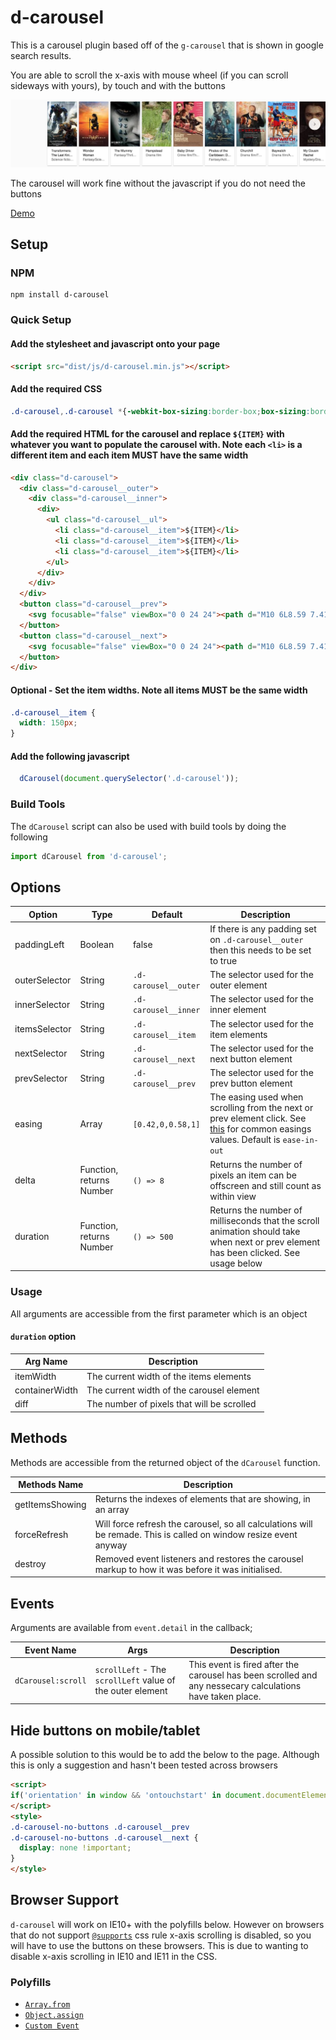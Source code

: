 # d-carousel

This is a carousel plugin based off of the `g-carousel` that is shown in google search results. 

You are able to scroll the x-axis with mouse wheel (if you can scroll sideways with yours), by touch and with the buttons

![g-carousel example](https://raw.githubusercontent.com/jimmaaay/d-carousel/master/img/g-carousel-example.jpg)

The carousel will work fine without the javascript if you do not need the buttons

[Demo](https://www.jimmythompson.me/d-carousel/)


## Setup

### NPM

```
npm install d-carousel
```

### Quick Setup

#### Add the stylesheet and javascript onto your page
```html
<script src="dist/js/d-carousel.min.js"></script>
```

#### Add the required CSS

```css
.d-carousel,.d-carousel *{-webkit-box-sizing:border-box;box-sizing:border-box}.d-carousel{position:relative;overflow-y:hidden}.d-carousel__outer{overflow-x:hidden;overflow-y:hidden;-webkit-overflow-scrolling:touch;position:relative;white-space:nowrap;margin-bottom:-1.5rem}.d-carousel__outer::-webkit-scrollbar{display:none}.d-carousel__inner{padding:1rem 0;display:inline-block}.d-carousel__ul{display:-webkit-box;display:-ms-flexbox;display:flex;margin:0 0 1.5rem;padding:0}.d-carousel__item{display:block;padding:0 .5rem}.d-carousel__next,.d-carousel__prev{position:absolute;top:50%;cursor:pointer;display:block;background:rgba(255,255,255,0.5);border:0;border-radius:50%;display:-webkit-box;display:-ms-flexbox;display:flex;-webkit-box-align:center;-ms-flex-align:center;align-items:center;-webkit-box-pack:center;-ms-flex-pack:center;justify-content:center;width:2.5rem;height:2.5rem;z-index:2}.d-carousel__next svg,.d-carousel__prev svg{width:1.5rem;height:1.5rem}.d-carousel__next.disabled,.d-carousel__prev.disabled{opacity:0;pointer-events:none}.d-carousel__next{right:.5rem;-webkit-transform:translateY(-50%);transform:translateY(-50%)}.d-carousel__prev{left:.5rem;-webkit-transform:translateY(-50%) rotate(-180deg);transform:translateY(-50%) rotate(-180deg)}.d-carousel.init .d-carousel__next,.d-carousel.init .d-carousel__prev{-webkit-transition:opacity .5s ease-in-out;transition:opacity .5s ease-in-out}@supports(color:#fff){.d-carousel__outer{overflow-x:auto}}
```

#### Add the required HTML for the carousel and replace  `${ITEM}` with whatever you want to populate the carousel with. **Note each `<li>` is a different item and each item MUST have the same width**
```html
<div class="d-carousel">
  <div class="d-carousel__outer">
    <div class="d-carousel__inner">
      <div>
        <ul class="d-carousel__ul">
          <li class="d-carousel__item">${ITEM}</li>
          <li class="d-carousel__item">${ITEM}</li>
          <li class="d-carousel__item">${ITEM}</li>
        </ul>
      </div>
    </div>
  </div>
  <button class="d-carousel__prev">
    <svg focusable="false" viewBox="0 0 24 24"><path d="M10 6L8.59 7.41 13.17 12l-4.58 4.59L10 18l6-6z"></path></svg>
  </button>
  <button class="d-carousel__next">
    <svg focusable="false" viewBox="0 0 24 24"><path d="M10 6L8.59 7.41 13.17 12l-4.58 4.59L10 18l6-6z"></path></svg>
  </button>
</div>
```

#### **Optional**  - Set the item widths. **Note all items MUST be the same width**
```css
.d-carousel__item {
  width: 150px;
}
```

#### Add the following javascript
```javascript
  dCarousel(document.querySelector('.d-carousel'));
```

### Build Tools
The `dCarousel` script can also be used with build tools by doing the following
```javascript
import dCarousel from 'd-carousel';
```

## Options
| Option | Type | Default | Description |
| ------ | ---- | ------- | ----------- |
| paddingLeft | Boolean | false | If there is any padding set on `.d-carousel__outer` then this needs to be set to true |
| outerSelector | String | `.d-carousel__outer` | The selector used for the outer element |
| innerSelector | String | `.d-carousel__inner` | The selector used for the inner element |
| itemsSelector | String | `.d-carousel__item` | The selector used for the item elements |
| nextSelector | String | `.d-carousel__next` | The selector used for the next button element |
| prevSelector | String | `.d-carousel__prev` | The selector used for the prev button element |
| easing | Array | `[0.42,0,0.58,1]` | The easing used when scrolling from the next or prev element click. See [this](https://www.w3.org/TR/css3-transitions/#transition-timing-function-property) for common easings values. Default is `ease-in-out`|
| delta | Function, returns Number | `() => 8` | Returns the number of pixels an item can be offscreen and still count as within view |
| duration | Function, returns Number | `() => 500` | Returns the number of milliseconds that the scroll animation should take when next or prev element has been clicked. See usage below |

### Usage
All arguments are accessible from the first parameter which is an object

#### `duration` option

| Arg Name | Description |
| -------- | ----------- |
| itemWidth | The current width of the items elements |
| containerWidth | The current width of the carousel element |
| diff | The number of pixels that will be scrolled |


## Methods
Methods are accessible from the returned object of the `dCarousel` function.

| Methods Name | Description |
| ------------ | ----------- |
| getItemsShowing | Returns the indexes of elements that are showing, in an array |
| forceRefresh | Will force refresh the carousel, so all calculations will be remade. This is called on window resize event anyway |
| destroy | Removed event listeners and restores the carousel markup to how it was before it was initialised. |

## Events
Arguments are available from `event.detail` in the callback;

| Event Name | Args | Description |
| ---------- | ---- | ----------- |
| `dCarousel:scroll` | `scrollLeft` - The `scrollLeft` value of the outer element | This event is fired after the carousel has been scrolled and any nessecary calculations have taken place. |


## Hide buttons on mobile/tablet
A possible solution to this would be to add the below to the page. Although this is only a suggestion and hasn't been tested across browsers

```html
<script>
if('orientation' in window && 'ontouchstart' in document.documentElement) document.documentElement.className += ' d-carousel-no-buttons';
</script>
<style>
.d-carousel-no-buttons .d-carousel__prev
.d-carousel-no-buttons .d-carousel__next {
  display: none !important;
}
</style>
```


## Browser Support

`d-carousel` will work on IE10+ with the polyfills below. However on browsers that do not support [`@supports`](https://developer.mozilla.org/en/docs/Web/CSS/@supports) css rule x-axis scrolling is disabled, so you will have to use the buttons on these browsers. This is due to wanting to disable x-axis scrolling in IE10 and IE11 in the CSS. 

### Polyfills

* [`Array.from`](https://developer.mozilla.org/en/docs/Web/JavaScript/Reference/Global_Objects/Array/from#Polyfill)
* [`Object.assign`](https://developer.mozilla.org/en/docs/Web/JavaScript/Reference/Global_Objects/Object/assign#Polyfill)
* [`Custom Event`](https://developer.mozilla.org/en-US/docs/Web/API/CustomEvent/CustomEvent#Polyfill)